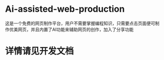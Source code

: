 # Ai-assisted-web-production
这是一个免费的网页制作平台，用户不需要掌握编程知识，只需要点击页面便可制作优美网页，并且内置了AI功能来辅助网页的创作，加入了分享功能
# 详情请见开发文档

